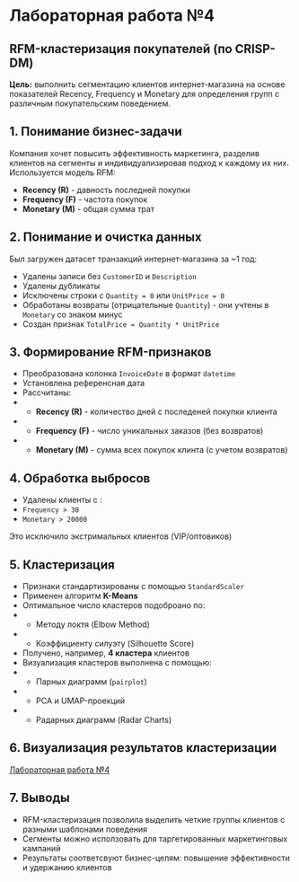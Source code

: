 # Лабораторная работа №4
## RFM-кластеризация покупателей (по CRISP-DM)
**Цель:** выполнить сегментацию клиентов интернет-магазина на основе показателей Recency, Frequency и Monetary для определения групп с различным покупательским поведением.

## 1. Понимание бизнес-задачи
Компания хочет повысить эффективность маркетинга, разделив клиентов на сегменты и индивидуализировав подход к каждому их них. Используется модель RFM:
- **Recency (R)** - давность последней покупки
- **Frequency (F)** - частота покупок
- **Monetary (M)** - общая сумма трат

## 2. Понимание и очистка данных
Был загружен датасет транзакций интернет-магазина за ~1 год:
- Удалены записи без `CustomerID` и `Description`
- Удалены дубликаты
- Исключены строки с `Quantity = 0` или `UnitPrice = 0`
- Обработаны возвраты (отрицательные `Quantity`) - они учтены в `Monetary` со знаком минус
- Создан признак `TotalPrice = Quantity * UnitPrice`

## 3. Формирование RFM-признаков
- Преобразована колонка `InvoiceDate` в формат `datetime`
- Установлена референсная дата
- Рассчитаны:
- - **Recency (R)** - количество дней с последеней покупки клиента
- - **Frequency (F)** - число уникальных заказов (без возвратов)
- - **Monetary (M)** - сумма всех покупок клинта (с учетом возвратов)

## 4. Обработка выбросов
- Удалены клиенты с :
- `Frequency > 30`
- `Monetary > 20000`

Это исключило экстримальных клиентов (VIP/оптовиков)

## 5. Кластеризация
- Признаки стандартизированы с помощью `StandardScaler`
- Применен алгоритм **K-Means**
- Оптимальное число кластеров подоброано по:
- - Методу локтя (Elbow Method)
- - Коэффициенту силуэту (Silhouette Score)
- Получено, например, **4 кластера** клиентов
- Визуализация кластеров выполнена с помощью:
- - Парных диаграмм (`pairplot`)
- - PCA и UMAP-проекций
- - Радарных диаграмм (Radar Charts)

## 6. Визуализация результатов кластеризации

[Лабораторная работа №4](Lab4_RFM_Clustering_for_Customer_Segmentation_(CRISP-DM).ipynb)

## 7. Выводы
- RFM-кластеризация позволила выделить четкие группы клиентов с разными шаблонами поведения
- Сегменты можно исползовать для таргетированных маркетинговых кампаний
- Результаты соответсвуют бизнес-целям: повышение эффективности и удержанию клиентов
